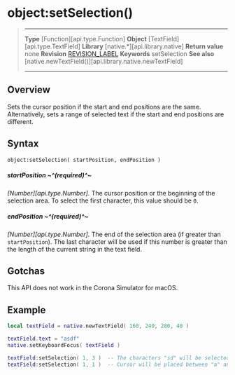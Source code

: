 # object:setSelection()

> --------------------- ------------------------------------------------------------------------------------------
> __Type__              [Function][api.type.Function]
> __Object__            [TextField][api.type.TextField]
> __Library__           [native.*][api.library.native]
> __Return value__      none
> __Revision__          [REVISION_LABEL](REVISION_URL)
> __Keywords__          setSelection
> __See also__          [native.newTextField()][api.library.native.newTextField]
> --------------------- ------------------------------------------------------------------------------------------


## Overview

Sets the cursor position if the start and end positions are the same. Alternatively, sets a range of selected text if the start and end positions are different.

## Syntax

	object:setSelection( startPosition, endPosition )
	
##### startPosition ~^(required)^~
_[Number][api.type.Number]._ The cursor position or the beginning of the selection area. To select the first character, this value should be `0`.

##### endPosition ~^(required)^~
_[Number][api.type.Number]._ The end of the selection area (if greater than `startPosition`). The last character will be used if this number is greater than the length of the current string in the text field.

## Gotchas

This API does not work in the Corona Simulator for macOS.

## Example

``````lua
local textField = native.newTextField( 160, 240, 280, 40 )

textField.text = "asdf"
native.setKeyboardFocus( textField )

textField:setSelection( 1, 3 )  -- The characters "sd" will be selected
textField:setSelection( 1, 1 )  -- Cursor will be placed between "a" and "s"
``````

